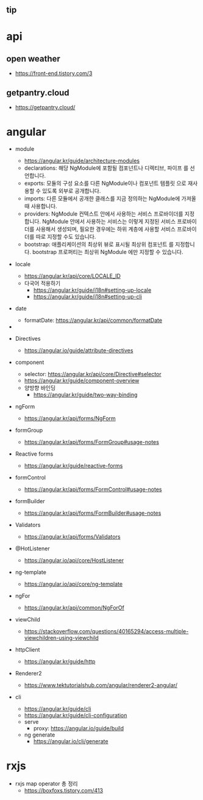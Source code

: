 tip
---
# api
## open weather
 - https://front-end.tistory.com/3

## getpantry.cloud
 - https://getpantry.cloud/

# angular
- module
  - https://angular.kr/guide/architecture-modules
  - declarations: 해당 NgModule에 포함될 컴포넌트나 디렉티브, 파이프 를 선언합니다.
  - exports: 모듈의 구성 요소를 다른 NgModule이나 컴포넌트 템플릿 으로 재사용할 수 있도록 외부로 공개합니다.
  - imports: 다른 모듈에서 공개한 클래스를 지금 정의하는 NgModule에 가져올 때 사용합니다.
  - providers: NgModule 컨텍스트 안에서 사용하는 서비스 프로바이더를 지정합니다. NgModule 안에서 사용하는 서비스는 이렇게 지정된 서비스 프로바이더를 사용해서 생성되며, 필요한 경우에는 하위 계층에 사용할 서비스 프로바이더를 따로 지정할 수도 있습니다.
  - bootstrap: 애플리케이션의 최상위 뷰로 표시될 최상위 컴포넌트 를 지정합니다. bootstrap 프로퍼티는 최상위 NgModule 에만 지정할 수 있습니다.

- locale
  - https://angular.kr/api/core/LOCALE_ID
  - 다국어 적용하기
    - https://angular.kr/guide/i18n#setting-up-locale
    - https://angular.kr/guide/i18n#setting-up-cli

- date
  - formatDate: https://angular.kr/api/common/formatDate
- 
- Directives
  - https://angular.io/guide/attribute-directives

- component
  - selector: https://angular.kr/api/core/Directive#selector 
  - https://angular.kr/guide/component-overview
  - 양방향 바인딩
    - https://angular.kr/guide/two-way-binding

- ngForm
  - https://angular.kr/api/forms/NgForm
  
- formGroup
  - https://angular.kr/api/forms/FormGroup#usage-notes 
  
- Reactive forms
  - https://angular.kr/guide/reactive-forms

- formControl
  - https://angular.kr/api/forms/FormControl#usage-notes

- formBuilder
  - https://angular.kr/api/forms/FormBuilder#usage-notes

- Validators
  - https://angular.kr/api/forms/Validators

- @HotListener
  - https://angular.io/api/core/HostListener

- ng-template
  - https://angular.io/api/core/ng-template

- ngFor
  - https://angular.kr/api/common/NgForOf
- viewChild
  - https://stackoverflow.com/questions/40165294/access-multiple-viewchildren-using-viewchild

- httpClient
  - https://angular.kr/guide/http

- Renderer2
  - https://www.tektutorialshub.com/angular/renderer2-angular/

- cli
  - https://angular.kr/guide/cli
  - https://angular.kr/guide/cli-configuration
  - serve
    - proxy: https://angular.io/guide/build
  - ng generate
    - https://angular.io/cli/generate

# rxjs
- rxjs map operator 총 정리
  - https://boxfoxs.tistory.com/413
